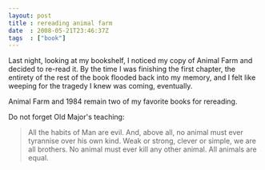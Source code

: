 ```yaml
---
layout: post
title : rereading animal farm
date  : 2008-05-21T23:46:37Z
tags  : ["book"]
---
```

Last night, looking at my bookshelf, I noticed my copy of Animal Farm and
decided to re-read it.  By the time I was finishing the first chapter, the
entirety of the rest of the book flooded back into my memory, and I felt like
weeping for the tragedy I knew was coming, eventually.

Animal Farm and 1984 remain two of my favorite books for rereading.

Do not forget Old Major's teaching:

> All the habits of Man are evil.  And, above all, no animal must ever
> tyrannise over his own kind.  Weak or strong, clever or simple, we are
> all brothers.  No animal must ever kill any other animal.  All animals are
> equal.


